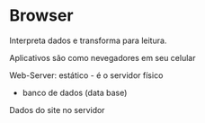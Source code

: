 # Browser

Interpreta dados e transforma para leitura.

Aplicativos são como nevegadores em seu celular

Web-Server: estático - é o servidor físico

- banco de dados (data base)

Dados do site no servidor